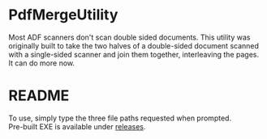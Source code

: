 # PdfMergeUtility
Most ADF scanners don't scan double sided documents. This utility was originally built to take the two halves of a double-sided document scanned with a single-sided scanner and join them together, interleaving the pages. It can do more now.

# README
To use, simply type the three file paths requested when prompted.  
Pre-built EXE is available under [releases](https://github.com/MichaelCommo/PdfMergeUtility/releases).


